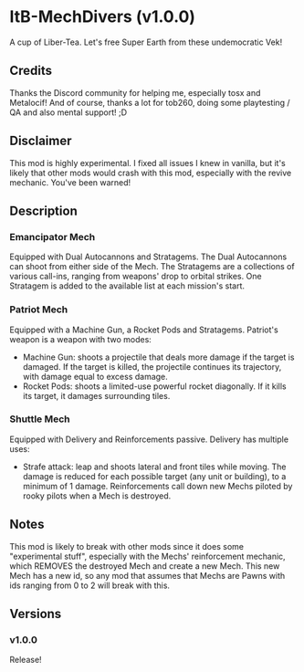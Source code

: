 # ItB-MechDivers (v1.0.0)

A cup of Liber-Tea.
Let's free Super Earth from these undemocratic Vek!

## Credits
Thanks the Discord community for helping me, especially tosx and Metalocif!
And of course, thanks a lot for tob260, doing some playtesting / QA and also mental support! ;D

## Disclaimer
This mod is highly experimental. I fixed all issues I knew in vanilla, but it's likely that other mods would crash with this mod, especially with the revive mechanic.
You've been warned!

## Description

### Emancipator Mech
Equipped with Dual Autocannons and Stratagems.
The Dual Autocannons can shoot from either side of the Mech.
The Stratagems are a collections of various call-ins, ranging from weapons' drop to orbital strikes.
One Stratagem is added to the available list at each mission's start.

### Patriot Mech
Equipped with a Machine Gun, a Rocket Pods and Stratagems.
Patriot's weapon is a weapon with two modes:
- Machine Gun: shoots a projectile that deals more damage if the target is damaged. If the target is killed, the projectile continues its trajectory, with damage equal to excess damage.
- Rocket Pods: shoots a limited-use powerful rocket diagonally. If it kills its target, it damages surrounding tiles.

### Shuttle Mech
Equipped with Delivery and Reinforcements passive.
Delivery has multiple uses:
- Strafe attack: leap and shoots lateral and front tiles while moving. The damage is reduced for each possible target (any unit or building), to a minimum of 1 damage.
Reinforcements call down new Mechs piloted by rooky pilots when a Mech is destroyed.

## Notes
This mod is likely to break with other mods since it does some "experimental stuff", especially with the Mechs' reinforcement mechanic, which REMOVES the destroyed Mech and create a new Mech.
This new Mech has a new id, so any mod that assumes that Mechs are Pawns with ids ranging from 0 to 2 will break with this.

## Versions

### v1.0.0
Release!